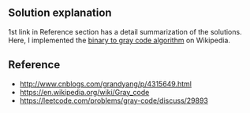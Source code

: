 ## Solution explanation

1st link in Reference section has a detail summarization of the solutions. Here, I implemented
the [binary to gray code algorithm](https://en.wikipedia.org/wiki/Gray_code#Converting_to_and_from_Gray_code) 
on Wikipedia.


## Reference

- http://www.cnblogs.com/grandyang/p/4315649.html
- https://en.wikipedia.org/wiki/Gray_code
- https://leetcode.com/problems/gray-code/discuss/29893